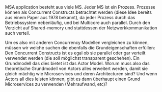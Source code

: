 
MSA application besteht aus viele MS. Jeder MS ist ein Prozess. Prozesse können als Concurrent Constructs betrachtet werden (diese Idee bereits aus einem Paper aus 1978 bekannt), da jeder Prozess durch das Betriebssystem nebenläufig, und bei Multicore auch parallel. Durch den Verzicht auf Shared-memory und stattdessen der Netzwerkkommunikation auch verteil. 

Um es also mit anderen Concurrency Modellen vergleichen zu können, müssen wir welche suchen die ebenfalls die Grundeigenschaften erfüllen: Den Concurrent Constructs ist es egal ob sie parallel oder gar verteilt verwendet werden (die soll möglichst transparent geschehen). Ein Grundmodell das dies bietet ist das Actor Model. Worum muss also das theoretische Grundmodell von Actors alles erweitert werden, damit sie gleich mächtig wie Microservices und deren Architecturen sind? Und wenn Actors all dies leisten können, gibt es dann überhaupt einen Grund Microservices zu verwenden (Mehraufwand, etc)?